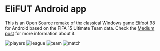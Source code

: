 # EliFUT Android app

This is an Open Source remake of the classical Windows game [Elifoot](elifoot.net) 98 for Android
based on the FIFA 15 Ultimate Team data.
Check the [Medium post](https://medium.com/@felipecsl/creating-an-android-app-for-beginners-part-i-410a7a64d9b1)
for more information about it.

![players](https://raw.githubusercontent.com/EliFUT/android/master/screenshots/screenshot-players.png)
![league](https://raw.githubusercontent.com/EliFUT/android/master/screenshots/screenshot-league.png)
![team](https://raw.githubusercontent.com/EliFUT/android/master/screenshots/screenshot-team.png)
![match](https://raw.githubusercontent.com/EliFUT/android/master/screenshots/screenshot-match.png)